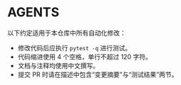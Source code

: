 # AGENTS

以下约定适用于本仓库中所有自动化修改：

- 修改代码后应执行 `pytest -q` 进行测试。
- 代码缩进使用 4 个空格，单行不超过 120 字符。
- 文档与注释均使用中文撰写。
- 提交 PR 时请在描述中包含“变更摘要”与“测试结果”两节。
